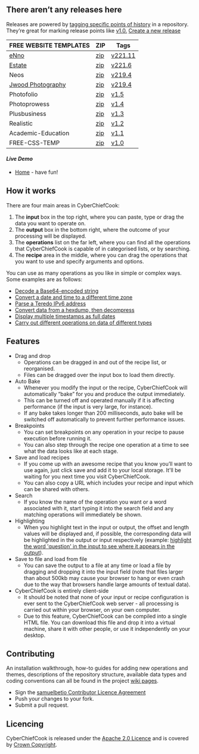 ## There aren’t any releases here
Releases are powered by [tagging specific points of history](https://github.com/websitebloger/free-css-temp/tags) in a repository. They’re great for marking release points like [v1.0.](https://github.com/websitebloger/free-css-temp/releases/tag/v1.0) [Create a new release](https://github.com/websitebloger/free-css-temp/releases/new)


|FREE WEBSITE TEMPLATES|ZIP|Tags|
|---------|---|--------|
|[eNno](https://websitebloger.github.io/free-css-temp/docs/assets/files/free-css-templates/preview/page221/enno/)|[zip](https://github.com/websitebloger/free-css-temp/blob/downloads/page221/eNno.zip?raw=true)|[v221.11](https://github.com/websitebloger/free-css-temp/releases/tag/v221.11)|
|[Estate](https://websitebloger.github.io/free-css-temp/)|[zip](https://github.com/websitebloger/free-css-temp/blob/downloads/page221/Estate.zip?raw=true)|[v221.6](https://github.com/websitebloger/free-css-temp/releases/tag/v221.6)|
|Neos|[zip](https://github.com/websitebloger/free-css-temp/blob/downloads/page219/neos.zip?raw=true)|[v219.4](https://github.com/websitebloger/free-css-temp/releases/tag/v219.4)|
|[Jwood Photography](https://websitebloger.github.io/free-css-temp/docs/assets/files/free-css-templates/preview/page217/jwood-photography/)|[zip](https://github.com/websitebloger/free-css-temp/blob/downloads/page219/neos.zip?raw=true)|[v219.4](https://github.com/websitebloger/free-css-temp/releases/tag/v219.4)|
|Photofolio|[zip](https://github.com/websitebloger/free-css-temp/blob/downloads/page1/photofolio.zip?raw=true)|[v1.5](https://github.com/websitebloger/free-css-temp/releases/tag/v1.5)|
Photoprowess|[zip](https://github.com/websitebloger/free-css-temp/blob/downloads/page1/photoprowess.zip?raw=true)|[v1.4](https://github.com/websitebloger/free-css-temp/releases/tag/v1.4)|
|Plusbusiness|[zip](https://github.com/websitebloger/free-css-temp/blob/downloads/page1/plusbusiness.zip?raw=true)|[v1.3](https://github.com/websitebloger/free-css-temp/releases/tag/v1.3)|
|Realistic|[zip](https://github.com/websitebloger/free-css-temp/blob/downloads/page1/realistic.zip?raw=true)|[v1.2](https://github.com/websitebloger/free-css-temp/releases/tag/v1.2)|
|Academic-Education|[zip](https://github.com/websitebloger/free-css-temp/blob/downloads/page1/academic-education.zip?raw=true)|[v1.1](https://github.com/websitebloger/free-css-temp/releases/tag/v1.1)|
|FREE-CSS-TEMP|[zip](https://github.com/websitebloger/free-css-temp/archive/v1.0.zip)|[v1.0](https://github.com/websitebloger/free-css-temp/releases/tag/v1.0)|



#### *Live Demo*


 - [Home][1] - have fun!


## How it works

There are four main areas in CyberChiefCook:

 1. The **input** box in the top right, where you can paste, type or drag the data you want to operate on.
 2. The **output** box in the bottom right, where the outcome of your processing will be displayed.
 3. The **operations** list on the far left, where you can find all the operations that CyberChiefCook is capable of in categorised lists, or by searching.
 4. The **recipe** area in the middle, where you can drag the operations that you want to use and specify arguments and options.

You can use as many operations as you like in simple or complex ways. Some examples are as follows:

 - [Decode a Base64-encoded string][2]
 - [Convert a date and time to a different time zone][3]
 - [Parse a Teredo IPv6 address][4]
 - [Convert data from a hexdump, then decompress][5]
 - [Display multiple timestamps as full dates][6]
 - [Carry out different operations on data of different types][7]


## Features

 - Drag and drop
     - Operations can be dragged in and out of the recipe list, or reorganised.
     - Files can be dragged over the input box to load them directly.
 - Auto Bake
     - Whenever you modify the input or the recipe, CyberChiefCook will automatically “bake” for you and produce the output immediately.
     - This can be turned off and operated manually if it is affecting performance (if the input is very large, for instance).
     - If any bake takes longer than 200 milliseconds, auto bake will be switched off automatically to prevent further performance issues.
 - Breakpoints
     - You can set breakpoints on any operation in your recipe to pause execution before running it.
     - You can also step through the recipe one operation at a time to see what the data looks like at each stage.
 - Save and load recipes
     - If you come up with an awesome recipe that you know you’ll want to use again, just click save and add it to your local storage. It'll be waiting for you next time you visit CyberChiefCook.
     - You can also copy a URL which includes your recipe and input which can be shared with others.
 - Search
     - If you know the name of the operation you want or a word associated with it, start typing it into the search field and any matching operations will immediately be shown.
 - Highlighting
     - When you highlight text in the input or output, the offset and length values will be displayed and, if possible, the corresponding data will be highlighted in the output or input respectively (example: [highlight the word 'question' in the input to see where it appears in the output][8]).
 - Save to file and load from file
     - You can save the output to a file at any time or load a file by dragging and dropping it into the input field (note that files larger than about 500kb may cause your browser to hang or even crash due to the way that browsers handle large amounts of textual data).
 - CyberChiefCook is entirely client-side
     - It should be noted that none of your input or recipe configuration is ever sent to the CyberChiefCook web server - all processing is carried out within your browser, on your own computer.
     - Due to this feature, CyberChiefCook can be compiled into a single HTML file. You can download this file and drop it into a virtual machine, share it with other people, or use it independently on your desktop.



## Contributing

An installation walkthrough, how-to guides for adding new operations and themes, descriptions of the repository structure, available data types and coding conventions can all be found in the project [wiki pages](https://github.com/samuelbetio/CyberChiefCook/wiki).

 - Sign the [samuelbetio Contributor Licence Agreement](https://github.com/samuelbetio/Gaffer/wiki/samuelbetio-OSS-Contributor-License-Agreement-V1.0)
 - Push your changes to your fork.
 - Submit a pull request.


## Licencing

CyberChiefCook is released under the [Apache 2.0 Licence](https://www.apache.org/licenses/LICENSE-2.0) and is covered by [Crown Copyright](https://www.nationalarchives.gov.uk/information-management/re-using-public-sector-information/copyright-and-re-use/crown-copyright/).


  [1]: https://websitebloger.github.io/free-css-temp/
  [2]: https://samuelbetio.github.io/CyberChiefCook/#recipe=From_Base64('A-Za-z0-9%2B/%3D',true)&input=VTI4Z2JHOXVaeUJoYm1RZ2RHaGhibXR6SUdadmNpQmhiR3dnZEdobElHWnBjMmd1
  [3]: https://samuelbetio.github.io/CyberChiefCook/#recipe=Translate_DateTime_Format('Standard%20date%20and%20time','DD/MM/YYYY%20HH:mm:ss','UTC','dddd%20Do%20MMMM%20YYYY%20HH:mm:ss%20Z%20z','Australia/Queensland')&input=MTUvMDYvMjAxNSAyMDo0NTowMA
  [4]: https://samuelbetio.github.io/CyberChiefCook/#recipe=Parse_IPv6_address()&input=MjAwMTowMDAwOjQxMzY6ZTM3ODo4MDAwOjYzYmY6M2ZmZjpmZGQy
  [5]: https://samuelbetio.github.io/CyberChiefCook/#recipe=From_Hexdump()Gunzip()&input=MDAwMDAwMDAgIDFmIDhiIDA4IDAwIDEyIGJjIGYzIDU3IDAwIGZmIDBkIGM3IGMxIDA5IDAwIDIwICB8Li4uLi6881cu/y7HwS4uIHwKMDAwMDAwMTAgIDA4IDA1IGQwIDU1IGZlIDA0IDJkIGQzIDA0IDFmIGNhIDhjIDQ0IDIxIDViIGZmICB8Li7QVf4uLdMuLsouRCFb/3wKMDAwMDAwMjAgIDYwIGM3IGQ3IDAzIDE2IGJlIDQwIDFmIDc4IDRhIDNmIDA5IDg5IDBiIDlhIDdkICB8YMfXLi6%2BQC54Sj8uLi4ufXwKMDAwMDAwMzAgIDRlIGM4IDRlIDZkIDA1IDFlIDAxIDhiIDRjIDI0IDAwIDAwIDAwICAgICAgICAgICB8TshObS4uLi5MJC4uLnw
  [6]: https://samuelbetio.github.io/CyberChiefCook/#recipe=Fork('%5C%5Cn','%5C%5Cn',false)From_UNIX_Timestamp('Seconds%20(s)')&input=OTc4MzQ2ODAwCjEwMTI2NTEyMDAKMTA0NjY5NjQwMAoxMDgxMDg3MjAwCjExMTUzMDUyMDAKMTE0OTYwOTYwMA
  [7]: https://samuelbetio.github.io/CyberChiefCook/#recipe=Fork('%5C%5Cn','%5C%5Cn',false)Conditional_Jump('1',2,10)To_Hex('Space')Return()To_Base64('A-Za-z0-9%2B/%3D')&input=U29tZSBkYXRhIHdpdGggYSAxIGluIGl0ClNvbWUgZGF0YSB3aXRoIGEgMiBpbiBpdA
  [8]: https://samuelbetio.github.io/CyberChiefCook/#recipe=XOR(%7B'option':'Hex','string':'3a'%7D,'',false)To_Hexdump(16,false,false)&input=VGhlIGFuc3dlciB0byB0aGUgdWx0aW1hdGUgcXVlc3Rpb24gb2YgbGlmZSwgdGhlIFVuaXZlcnNlLCBhbmQgZXZlcnl0aGluZyBpcyA0Mi4
